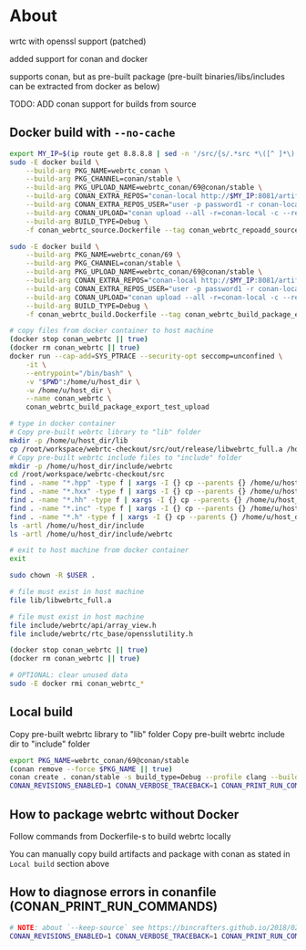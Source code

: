 # About

wrtc with openssl support (patched)

added support for conan and docker

supports conan, but as pre-built package (pre-built binaries/libs/includes can be extracted from docker as below)

TODO: ADD conan support for builds from source

## Docker build with `--no-cache`

```bash
export MY_IP=$(ip route get 8.8.8.8 | sed -n '/src/{s/.*src *\([^ ]*\).*/\1/p;q}')
sudo -E docker build \
    --build-arg PKG_NAME=webrtc_conan \
    --build-arg PKG_CHANNEL=conan/stable \
    --build-arg PKG_UPLOAD_NAME=webrtc_conan/69@conan/stable \
    --build-arg CONAN_EXTRA_REPOS="conan-local http://$MY_IP:8081/artifactory/api/conan/conan False" \
    --build-arg CONAN_EXTRA_REPOS_USER="user -p password1 -r conan-local admin" \
    --build-arg CONAN_UPLOAD="conan upload --all -r=conan-local -c --retry 3 --retry-wait 10 --force" \
    --build-arg BUILD_TYPE=Debug \
    -f conan_webrtc_source.Dockerfile --tag conan_webrtc_repoadd_source_install . --no-cache

sudo -E docker build \
    --build-arg PKG_NAME=webrtc_conan/69 \
    --build-arg PKG_CHANNEL=conan/stable \
    --build-arg PKG_UPLOAD_NAME=webrtc_conan/69@conan/stable \
    --build-arg CONAN_EXTRA_REPOS="conan-local http://$MY_IP:8081/artifactory/api/conan/conan False" \
    --build-arg CONAN_EXTRA_REPOS_USER="user -p password1 -r conan-local admin" \
    --build-arg CONAN_UPLOAD="conan upload --all -r=conan-local -c --retry 3 --retry-wait 10 --force" \
    --build-arg BUILD_TYPE=Debug \
    -f conan_webrtc_build.Dockerfile --tag conan_webrtc_build_package_export_test_upload . --no-cache

# copy files from docker container to host machine
(docker stop conan_webrtc || true)
(docker rm conan_webrtc || true)
docker run --cap-add=SYS_PTRACE --security-opt seccomp=unconfined \
    -it \
    --entrypoint="/bin/bash" \
    -v "$PWD":/home/u/host_dir \
    -w /home/u/host_dir \
    --name conan_webrtc \
    conan_webrtc_build_package_export_test_upload

# type in docker container
# Copy pre-built webrtc library to "lib" folder
mkdir -p /home/u/host_dir/lib
cp /root/workspace/webrtc-checkout/src/out/release/libwebrtc_full.a /home/u/host_dir/lib/libwebrtc_full.a
# Copy pre-built webrtc include files to "include" folder
mkdir -p /home/u/host_dir/include/webrtc
cd /root/workspace/webrtc-checkout/src
find . -name "*.hpp" -type f | xargs -I {} cp --parents {} /home/u/host_dir/include/webrtc
find . -name "*.hxx" -type f | xargs -I {} cp --parents {} /home/u/host_dir/include/webrtc
find . -name "*.hh" -type f | xargs -I {} cp --parents {} /home/u/host_dir/include/webrtc
find . -name "*.inc" -type f | xargs -I {} cp --parents {} /home/u/host_dir/include/webrtc
find . -name "*.h" -type f | xargs -I {} cp --parents {} /home/u/host_dir/include/webrtc
ls -artl /home/u/host_dir/include
ls -artl /home/u/host_dir/include/webrtc

# exit to host machine from docker container
exit

sudo chown -R $USER .

# file must exist in host machine
file lib/libwebrtc_full.a

# file must exist in host machine
file include/webrtc/api/array_view.h
file include/webrtc/rtc_base/opensslutility.h

(docker stop conan_webrtc || true)
(docker rm conan_webrtc || true)

# OPTIONAL: clear unused data
sudo -E docker rmi conan_webrtc_*
```

## Local build

Copy pre-built webrtc library to "lib" folder
Copy pre-built webrtc include dir to "include" folder

```bash
export PKG_NAME=webrtc_conan/69@conan/stable
(conan remove --force $PKG_NAME || true)
conan create . conan/stable -s build_type=Debug --profile clang --build missing
CONAN_REVISIONS_ENABLED=1 CONAN_VERBOSE_TRACEBACK=1 CONAN_PRINT_RUN_COMMANDS=1 CONAN_LOGGING_LEVEL=10 conan upload $PKG_NAME --all -r=conan-local -c --retry 3 --retry-wait 10 --force
```

## How to package webrtc without Docker

Follow commands from Dockerfile-s to build webrtc locally

You can manually copy build artifacts and package with conan as stated in `Local build` section above

## How to diagnose errors in conanfile (CONAN_PRINT_RUN_COMMANDS)

```bash
# NOTE: about `--keep-source` see https://bincrafters.github.io/2018/02/27/Updated-Conan-Package-Flow-1.1/
CONAN_REVISIONS_ENABLED=1 CONAN_VERBOSE_TRACEBACK=1 CONAN_PRINT_RUN_COMMANDS=1 CONAN_LOGGING_LEVEL=10 conan create . conan/stable -s build_type=Debug --profile clang --build missing --keep-source
```
